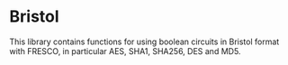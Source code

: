 Bristol
=======

This library contains functions for using boolean circuits in Bristol format
with FRESCO, in particular AES, SHA1, SHA256, DES and MD5.
